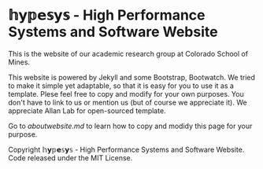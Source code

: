 # 𝕙𝘆𝕡𝗲𝕤𝘆𝕤 - High Performance Systems and Software Website

This is the website of our academic research group at Colorado School of Mines.

This website is powered by Jekyll and some Bootstrap, Bootwatch. We tried to make it simple yet adaptable, so that it is easy for you to use it as a template. Plese feel free to copy and modify for your own purposes.  You don't have to link to us or mention us (but of course we appreciate it). We appreciate Allan Lab for open-sourced template.

Go to *aboutwebsite.md*  to learn how to copy and modidy this page for your purpose. 


Copyright 𝕙𝘆𝕡𝗲𝕤𝘆𝕤 - High Performance Systems and Software Website. Code released under the MIT License.

